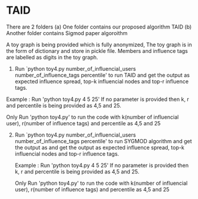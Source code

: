 # TAID
There are 2 folders (a) One folder contains our proposed algorithm TAID (b) Another folder contains Sigmod paper algoroithm

A toy graph is being provided which is fully anonymized, The toy graph is in the form of dictionary and store in pickle file. Members and influence tags are labelled as 
digits in the toy graph.

1. Run `python toy4.py number_of_influencial_users number_of_influence_tags percentile' to run TAID  and get the output as expected influence spread, top-k influencial nodes and top-r influence tags. 

  Example : Run 'python toy4.py 4 5 25' 
  If no parameter is provided then  k, r and percentile is being provided as 4,5 and 25. 

  Only Run 'python toy4.py' to run the code with k(number of influencial user), r(number of influence tags) and percentile as 4,5 and 25

2. Run `python toy4.py number_of_influencial_users number_of_influence_tags percentile' to run SYGMOD algorithm and get the output as and get the output as expected    influence spread, top-k influencial nodes and top-r influence tags.
 
   Example : Run 'python toy4.py 4 5 25'
   If no parameter is provided then  k, r and percentile is being provided as 4,5 and 25. 
 
   Only Run 'python toy4.py' to run the code with k(number of influencial user), r(number of influence tags) and percentile as 4,5 and 25 
